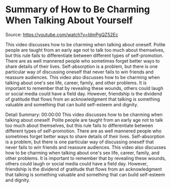 # Summary of How to Be Charming When Talking About Yourself

Source: https://youtube.com/watch?v=ldmPgQZ52Ec

This video discusses how to be charming when talking about oneself. Polite people are taught from an early age not to talk too much about themselves, but this rule fails to differentiate between different types of self-promotion. There are as well mannered people who sometimes forget better ways to share details of their lives. Self-absorption is a problem, but there is one particular way of discussing oneself that never fails to win friends and reassure audiences. This video also discusses how to be charming when talking about one's sex life, career, family, and other problems. It is important to remember that by revealing these wounds, others could laugh or social media could have a field day. However, friendship is the dividend of gratitude that flows from an acknowledgment that talking is something valuable and something that can build self-esteem and dignity.

Detail Summary: 
00:00:00
This video discusses how to be charming when talking about oneself. Polite people are taught from an early age not to talk too much about themselves, but this rule fails to differentiate between different types of self-promotion. There are as well mannered people who sometimes forget better ways to share details of their lives. Self-absorption is a problem, but there is one particular way of discussing oneself that never fails to win friends and reassure audiences. This video also discusses how to be charming when talking about one's sex life, career, family, and other problems. It is important to remember that by revealing these wounds, others could laugh or social media could have a field day. However, friendship is the dividend of gratitude that flows from an acknowledgment that talking is something valuable and something that can build self-esteem and dignity.

